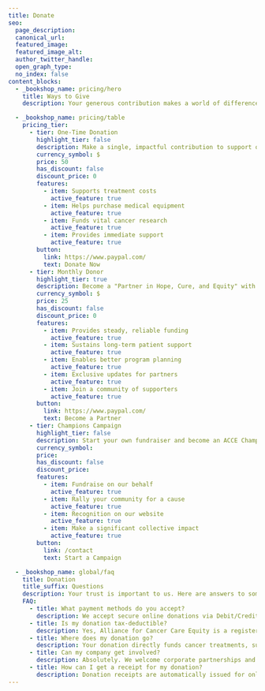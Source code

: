 ```yaml
---
title: Donate
seo:
  page_description:
  canonical_url:
  featured_image:
  featured_image_alt:
  author_twitter_handle:
  open_graph_type:
  no_index: false
content_blocks:
  - _bookshop_name: pricing/hero
    title: Ways to Give
    description: Your generous contribution makes a world of difference. Join us in the fight for cancer care equity. Every donation, no matter the size, helps us support patients and their families.

  - _bookshop_name: pricing/table
    pricing_tier:
      - tier: One-Time Donation
        highlight_tier: false
        description: Make a single, impactful contribution to support our ongoing projects and patient care.
        currency_symbol: $
        price: 50
        has_discount: false
        discount_price: 0
        features:
          - item: Supports treatment costs
            active_feature: true
          - item: Helps purchase medical equipment
            active_feature: true
          - item: Funds vital cancer research
            active_feature: true
          - item: Provides immediate support
            active_feature: true
        button:
          link: https://www.paypal.com/
          text: Donate Now
      - tier: Monthly Donor
        highlight_tier: true
        description: Become a "Partner in Hope, Cure, and Equity" with a recurring monthly gift.
        currency_symbol: $
        price: 25
        has_discount: false
        discount_price: 0
        features:
          - item: Provides steady, reliable funding
            active_feature: true
          - item: Sustains long-term patient support
            active_feature: true
          - item: Enables better program planning
            active_feature: true
          - item: Exclusive updates for partners
            active_feature: true
          - item: Join a community of supporters
            active_feature: true
        button:
          link: https://www.paypal.com/
          text: Become a Partner
      - tier: Champions Campaign
        highlight_tier: false
        description: Start your own fundraiser and become an ACCE Champion for cancer care equity.
        currency_symbol:
        price:
        has_discount: false
        discount_price:
        features:
          - item: Fundraise on our behalf
            active_feature: true
          - item: Rally your community for a cause
            active_feature: true
          - item: Recognition on our website
            active_feature: true
          - item: Make a significant collective impact
            active_feature: true
        button:
          link: /contact
          text: Start a Campaign

  - _bookshop_name: global/faq
    title: Donation
    title_suffix: Questions
    description: Your trust is important to us. Here are answers to some common questions about how you can contribute to our mission.
    FAQ:
      - title: What payment methods do you accept?
        description: We accept secure online donations via Debit/Credit Card and PayPal. You can also donate via Interac e-Transfer (in Canada) or MoMo (in Ghana). Cheques are also welcome.
      - title: Is my donation tax-deductible?
        description: Yes, Alliance for Cancer Care Equity is a registered charity in Canada. All donations are tax-deductible as allowed by law.
      - title: Where does my donation go?
        description: Your donation directly funds cancer treatments, supports community healthcare centers, and advances cancer research in both Canada and Ghana.
      - title: Can my company get involved?
        description: Absolutely. We welcome corporate partnerships and giving. Please visit our Partners page or contact us to learn more.
      - title: How can I get a receipt for my donation?
        description: Donation receipts are automatically issued for online donations. For other methods, please contact us and we will gladly provide one.
---
```

